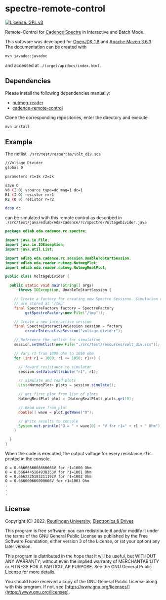 # spectre-remote-control
[![License: GPL v3](https://img.shields.io/badge/License-GPLv3-blue.svg)](https://www.gnu.org/licenses/gpl-3.0)

Remote-Control for [Cadence Spectre](https://www.cadence.com/ko_KR/home/tools/custom-ic-analog-rf-design/circuit-simulation/spectre-simulation-platform.html) in Interactive and Batch Mode.

This software was developed for [OpenJDK 1.8](https://openjdk.java.net) 
and [Apache Maven 3.6.3](https://maven.apache.org).
The documentation can be created with 
```bash
mvn javadoc:javadoc
```
and accessed at  `./target/apidocs/index.html`.

## Dependencies

Please install the following dependencies manually:

- [nutmeg-reader](https://github.com/matthschw/nutmeg-reader) 
- [cadence-remote-control](https://github.com/matthschw/cadence-remote-control) 

Clone the corresponding repositories, enter the directory and execute

```bash
mvn install
```

## Example

The netlist `./src/test/resources/volt_div.scs`
```bash
//Voltage Divider
global 0

parameters r1=1k r2=2k

save O
V0 (I 0) vsource type=dc mag=1 dc=1
R1 (I O) resistor r=r1
R2 (O 0) resistor r=r2

dcop dc
```
can be simulated with this remote control as described 
in  `./src/test/java/edlab/eda/cadence/rc/spectre/VoltageDivider.java`

```java
package edlab.eda.cadence.rc.spectre;

import java.io.File;
import java.io.IOException;
import java.util.List;

import edlab.eda.cadence.rc.session.UnableToStartSession;
import edlab.eda.reader.nutmeg.NutmegPlot;
import edlab.eda.reader.nutmeg.NutmegRealPlot;

public class VoltageDivider {

  public static void main(String[] args)
      throws IOException, UnableToStartSession {

    // Create a factory for creating new Spectre Sessions. Simulation results
    // are stored at '/tmp'
    final SpectreFactory factory = SpectreFactory
        .getSpectreFactory(new File("/tmp"));

    // Create a new interactive session
    final SpectreInteractiveSession session = factory
        .createInteractiveSession("voltage_divider");

    // Reference the netlist for simulation
    session.setNetlist(new File("./src/test/resources/volt_div.scs"));

    // Vary r1 from 1000 ohm to 1050 ohm
    for (int r1 = 1000; r1 <= 1050; r1++) {

      // foward resistance to simulator
      session.setValueAttribute("r1", r1);

      // simulate and read plots
      List<NutmegPlot> plots = session.simulate();

      // get first plot from list of plots
      NutmegRealPlot plot = (NutmegRealPlot) plots.get(0);

      // Read wave from plot
      double[] wave = plot.getWave("O");

      // Write results to console
      System.out.println("O = " + wave[0] + "V for r1=" + r1 + " Ohm");
    }

  }
}
```
When the code is executed, the output voltage for every resistance *r1* is 
printed in the console.

```
O = 0.6666666666666666V for r1=1000 Ohm
O = 0.6664445184938353V for r1=1001 Ohm
O = 0.6662225183211192V for r1=1002 Ohm
O = 0.666000666000666V for r1=1003 Ohm
.
.
.
```

## License

Copyright (C) 2022, [Reutlingen University](https://www.reutlingen-university.de), [Electronics & Drives](https://www.electronics-and-drives.de/)

This program is free software: you can redistribute it and/or modify
it under the terms of the GNU General Public License as published by
the Free Software Foundation, either version 3 of the License, or
(at your option) any later version.

This program is distributed in the hope that it will be useful,
but WITHOUT ANY WARRANTY; without even the implied warranty of
MERCHANTABILITY or FITNESS FOR A PARTICULAR PURPOSE.  See the
GNU General Public License for more details.

You should have received a copy of the GNU General Public License
along with this program. If not, see 
[https://www.gnu.org/licenses/](https://www.gnu.org/licenses).